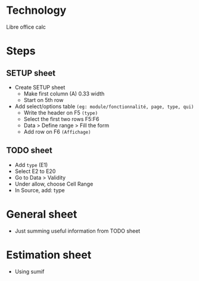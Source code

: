 # Technology
Libre office calc

# Steps

## SETUP sheet
- Create SETUP sheet
    - Make first column (A) 0.33 width
    - Start on 5th row
- Add select/options table `(eg: module/fonctionnalité, page, type, qui)`
    - Write the header on F5 `(type)`
    - Select the first two rows F5:F6 
    - Data > Define range > Fill the form
    - Add row on F6 `(Affichage)`

## TODO sheet
- Add `type` (E1)
- Select E2 to E20
- Go to Data > Validity
- Under allow, choose Cell Range
- In Source, add: type

# General sheet
- Just summing useful information from TODO sheet

# Estimation sheet
- Using sumif
